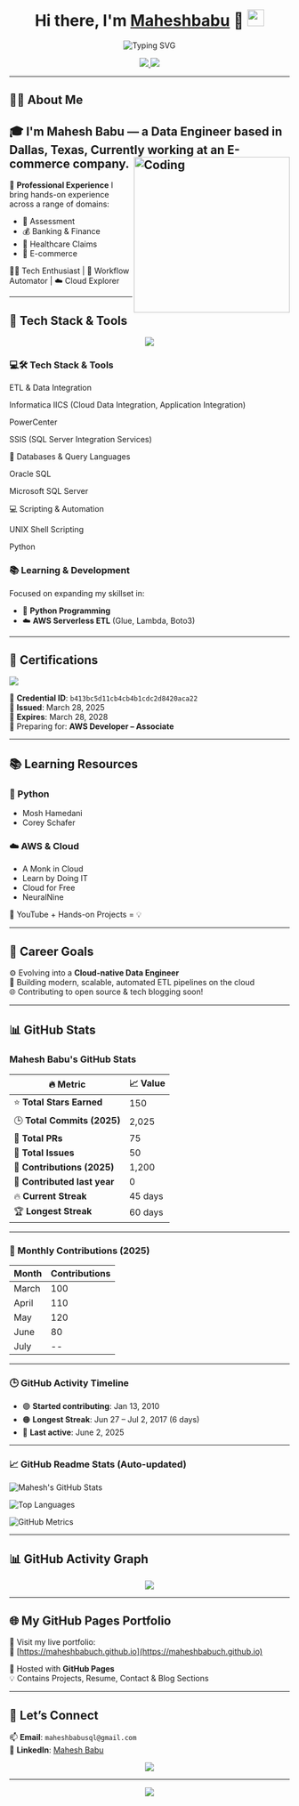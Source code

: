 <!-- Profile Header with Animated Wave -->
<h1 align="center">
  Hi there, I'm <a href="https://github.com/maheshbabuch">Maheshbabu</a> 👋
  <img src="https://raw.githubusercontent.com/MartinHeinz/MartinHeinz/master/wave.gif" width="30px"/>
</h1>

<p align="center">
  <img src="https://readme-typing-svg.herokuapp.com?font=Fira+Code&weight=600&size=22&duration=3000&pause=1000&color=F70000&center=true&vCenter=true&multiline=true&width=600&lines=Passionate+Data+Engineer+from+Dallas%2C+TX;AWS+Learner+%7C+Python+Enthusiast+%7C+ETL+Automation+Ninja;Always+learning+new+tech+%F0%9F%9A%80" alt="Typing SVG" />
</p>

<p align="center">
  <a href="https://github.com/maheshbabuch">
    <img src="https://komarev.com/ghpvc/?username=maheshbabuch&label=PROFILE+VIEWS&style=flat-square&color=blueviolet"/>
  </a>
  <a href="https://www.linkedin.com/in/mahesh-babu-b499b5187/">
    <img src="https://img.shields.io/badge/LinkedIn-Connect-blue?style=flat-square&logo=linkedin"/>
  </a>
</p>

---

## 👨‍💼 About Me

🎓 I'm Mahesh Babu — a **Data Engineer** based in **Dallas, Texas**, Currently working at an **E-commerce company**.
                                                                  <img align="right" alt="Coding" width="280" src="https://cdn.dribbble.com/users/1162077/screenshots/3848914/programmer.gif">
---                                                                  
💼 **Professional Experience**
I bring hands-on experience across a range of domains:
- 🧾 Assessment                                                    
- 💰 Banking & Finance
- 🏥 Healthcare Claims
- 🛒 E-commerce

🧑‍💻 Tech Enthusiast | 🔄 Workflow Automator | ☁️ Cloud Explorer

---

## 🧰 Tech Stack & Tools

<div align="center">
  <img src="https://skillicons.dev/icons?i=aws,python,bash,oracle,mysql,sqlserver,vscode,git,github" />
</div>

### 💻🛠️ **Tech Stack & Tools**
ETL & Data Integration

Informatica IICS (Cloud Data Integration, Application Integration)

PowerCenter

SSIS (SQL Server Integration Services)

💃 Databases & Query Languages

Oracle SQL

Microsoft SQL Server

💻 Scripting & Automation

UNIX Shell Scripting

Python

### 📚 **Learning & Development**
Focused on expanding my skillset in:
- 🐍 **Python Programming**
- ☁️ **AWS Serverless ETL** (Glue, Lambda, Boto3)
---

## 🥇 Certifications

<a href="https://aws.amazon.com/verification">
  <img src="https://img.shields.io/badge/AWS%20Cloud%20Practitioner-Certified-yellow?style=for-the-badge&logo=amazon-aws&logoColor=black" />
</a>

🪪 **Credential ID**: `b413bc5d11cb4cb4b1cdc2d8420aca22`  
📅 **Issued**: March 28, 2025  
📅 **Expires**: March 28, 2028  
🎯 Preparing for: **AWS Developer – Associate**

---

## 📚 Learning Resources

### 🐍 Python
- Mosh Hamedani  
- Corey Schafer  

### ☁️ AWS & Cloud
- A Monk in Cloud  
- Learn by Doing IT  
- Cloud for Free  
- NeuralNine  

🎥 YouTube + Hands-on Projects = 💡

---

## 🚀 Career Goals

⚙️ Evolving into a **Cloud-native Data Engineer**  
🧪 Building modern, scalable, automated ETL pipelines on the cloud  
🌐 Contributing to open source & tech blogging soon!

---

## 📊 GitHub Stats

### Mahesh Babu's GitHub Stats

| 🔥 Metric                    | 📈 Value     |
|-----------------------------|-------------|
| ⭐ **Total Stars Earned**    | 150         |
| 🕒 **Total Commits (2025)**  | 2,025       |
| 📂 **Total PRs**             | 75          |
| 🐛 **Total Issues**          | 50          |
| 📆 **Contributions (2025)**  | 1,200       |
| 📌 **Contributed last year** | 0           |
| 🔥 **Current Streak**        | 45 days     |
| 🏆 **Longest Streak**        | 60 days     |

---

### 📅 Monthly Contributions (2025)

| Month      | Contributions |
|------------|---------------|
| March      | 100           |
| April      | 110           |
| May        | 120           |
| June       | 80            |
| July       | --            |

---

### 🕒 GitHub Activity Timeline

- 🟣 **Started contributing**: Jan 13, 2010  
- 🟠 **Longest Streak**: Jun 27 – Jul 2, 2017 (6 days)  
- 🔴 **Last active**: June 2, 2025


---

### 📈 GitHub Readme Stats (Auto-updated)

![Mahesh's GitHub Stats](https://github-readme-stats.vercel.app/api?username=maheshbabuch&show_icons=true&theme=radical&count_private=true)

![Top Languages](https://github-readme-stats.vercel.app/api/top-langs/?username=maheshbabuch&layout=compact&theme=radical)

![GitHub Metrics](https://raw.githubusercontent.com/maheshbabuch/maheshbabuch/main/github-metrics.svg)

---

## 📊 GitHub Activity Graph

<p align="center">
  <img src="https://github-readme-activity-graph.vercel.app/graph?username=maheshbabuch&theme=tokyo-night&bg_color=0D1117&hide_border=true" />
</p>


---

## 🌐 My GitHub Pages Portfolio

📄 Visit my live portfolio:  
🔗 [https://maheshbabuch.github.io](https://maheshbabuch.github.io)

🧭 Hosted with **GitHub Pages**  
💡 Contains Projects, Resume, Contact & Blog Sections

---

## 🔗 Let’s Connect

📫 **Email**: `maheshbabusql@gmail.com`  
💼 **LinkedIn**: [Mahesh Babu](https://www.linkedin.com/in/mahesh-babu-b499b5187/)

<p align="center">
  <img src="https://github-profile-trophy.vercel.app/?username=maheshbabuch&theme=monokai&row=1&margin-w=10&no-frame=true" />
</p>

---

<p align="center">
  <img src="https://capsule-render.vercel.app/api?type=waving&color=0:6f00ff,100:00e7ff&height=150&section=footer&text=Thanks+for+visiting!&fontColor=ffffff&fontSize=20" />
</p>

